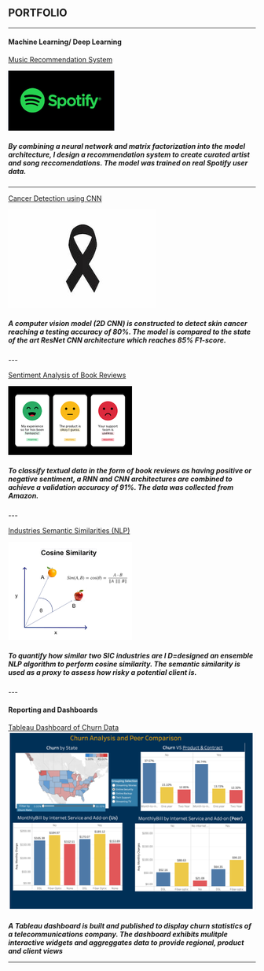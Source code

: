 
<h2>PORTFOLIO</h2>

---
<h4>Machine Learning/ Deep Learning</h4>

[Music Recommendation System](https://github.com/brp221/Music-Reccomendation-System)
<p style='vertical-align:middle; display:inline;'>
    <img src="images/spotify.png?raw=true"/>
    <!-- <img src="images/rec_sys_img.jpeg?raw=true"/> -->
</p>
<!-- <img src="images/rec_sys_arch.png?raw=true"/> -->
<h5> By combining a neural network and matrix factorization into the model architecture, I design a recommendation 
system to create curated artist and song reccomendations. The model was trained on real Spotify user data.</h5> 

---
[Cancer Detection using CNN](https://github.com/brp221/CancerDetection)
<p style='vertical-align:middle; display:inline;'>
    <!-- <img src="images/CNN_arch_2.jpeg?raw=true"/> -->
    <img src="images/cancer_detection_img.jpeg?raw=true"/>
</p>
<h5>A computer vision model (2D CNN) is constructed to detect skin cancer reaching a testing accuracy of 80%. The model 
is compared to the state of the art ResNet CNN architecture which reaches 85% F1-score.</h5> 
---

[Sentiment Analysis of Book Reviews](https://github.com/brp221/Sentiment-Analysis-of-Book-Reviews)

<img src="images/sentiment_.png?raw=true"/>
<!-- <img src="images/ModelFitness_.png?raw=true"/> -->
<!-- <img src="images/NeuralNetworkArchitecture_.png?raw=true"/> -->
<h5> To classify textual data in the form of book reviews as having positive or negative sentiment, a RNN and CNN 
architectures are combined to achieve a validation accuracy of 91%. The data was collected from Amazon. </h5> 
---

[Industries Semantic Similarities (NLP)](https://medium.com/@p99bratislav/sic-industry-similarities-via-nlp-in-python-75131ebddb8)

<img src="images/sic_classif_img.png?raw=true"/>
<!-- <img src="images/ModelFitness_.png?raw=true"/> -->
<!-- <img src="images/NeuralNetworkArchitecture_.png?raw=true"/> -->
<h5> To quantify how similar two SIC industries are I D=designed an ensemble NLP algorithm to perform 
cosine similarity. The semantic similarity is used as a proxy to assess how risky a potential client is. </h5> 
---

<h4>Reporting and Dashboards</h4>

[Tableau Dashboard of Churn Data](https://public.tableau.com/app/profile/bratislav2462/viz/Churn_Workbook/DraftDashboard?publish=yes)
<img src="images/tableau_dash.png?raw=true"/>
<h5> A Tableau dashboard is built and published to display churn statistics of a telecommunications company. The dashboard exhibits 
mulitple interactive widgets and aggreggates data to provide regional, product and client views <h/5> 


---
<!-- <p style="font-size:11px">Page template forked from <a href="https://github.com/evanca/quick-portfolio">evanca</a></p> -->
<!-- Remove above link if you don't want to attibute -->
